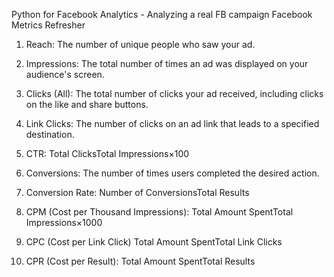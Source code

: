 Python for Facebook Analytics - Analyzing a real FB campaign
Facebook Metrics Refresher
1. Reach:
The number of unique people who saw your ad.

2. Impressions:
The total number of times an ad was displayed on your audience's screen.

3. Clicks (All):
The total number of clicks your ad received, including clicks on the like and share buttons.

4. Link Clicks:
The number of clicks on an ad link that leads to a specified destination.

5. CTR:
Total ClicksTotal Impressions×100

6. Conversions:
The number of times users completed the desired action.

7. Conversion Rate:
Number of ConversionsTotal Results

8. CPM (Cost per Thousand Impressions):
Total Amount SpentTotal Impressions×1000

9. CPC (Cost per Link Click)
Total Amount SpentTotal Link Clicks

10. CPR (Cost per Result):
Total Amount SpentTotal Results
